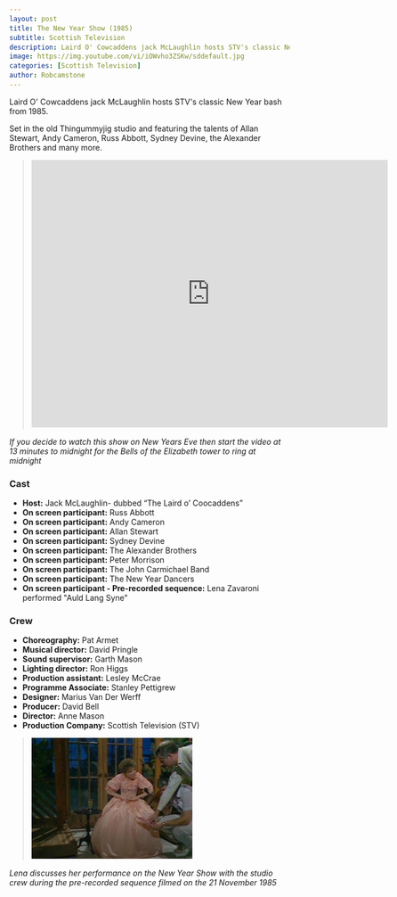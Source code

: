 ```yaml
---
layout: post
title: The New Year Show (1985)
subtitle: Scottish Television
description: Laird O' Cowcaddens jack McLaughlin hosts STV's classic New Year bash from 1985. Set in the old Thingummyjig studio and featuring the talents of Allan Stewart, Andy Cameron, Russ Abbott, Sydney Devine, the Alexander Brothers and many more.
image: https://img.youtube.com/vi/iOWvho3ZSKw/sddefault.jpg
categories: [Scottish Television]
author: Robcamstone
---
```


Laird O' Cowcaddens jack McLaughlin hosts STV's classic New Year bash from 1985.

Set in the old Thingummyjig studio and featuring the talents of Allan Stewart, Andy Cameron, Russ Abbott, Sydney Devine, the Alexander Brothers and many more.

> <div class="responsive-video"><iframe width="640px" height="480px" src="https://www.youtube.com/embed/iOWvho3ZSKw?rel=0&showinfo=1" frameborder="0" allowfullscreen=""></iframe></div>

<cite>If you decide to watch this show on New Years Eve then start the video at 13 minutes to midnight for the Bells of the Elizabeth tower to ring at midnight</cite>

### Cast
* **Host:** Jack McLaughlin- dubbed “The Laird o’ Coocaddens”
* **On screen participant:** Russ Abbott
* **On screen participant:** Andy Cameron
* **On screen participant:** Allan Stewart
* **On screen participant:** Sydney Devine
* **On screen participant:** The Alexander Brothers
* **On screen participant:** Peter Morrison
* **On screen participant:** The John Carmichael Band
* **On screen participant:** The New Year Dancers
* **On screen participant - Pre-recorded sequence:** Lena Zavaroni performed &quot;Auld Lang Syne&quot;

### Crew
* **Choreography:** Pat Armet
* **Musical director:** David Pringle
* **Sound supervisor:** Garth Mason
* **Lighting director:** Ron Higgs
* **Production assistant:** Lesley McCrae
* **Programme Associate:** Stanley Pettigrew
* **Designer:** Marius Van Der Werff
* **Producer:** David Bell
* **Director:** Anne Mason
* **Production Company:** Scottish Television (STV)

> ![](/assets/images/STV/Auld.jpg)

<cite>Lena discusses her performance on the New Year Show with the studio crew during the pre-recorded sequence filmed on the 21 November 1985</cite>

